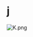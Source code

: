# j

![K.png](https://github.com/Tan12d/Oracle-Database-Problems/assets/100254217/157c62d7-9ff8-4aeb-9a25-ff460c8c31ed)
